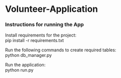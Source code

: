 # Volunteer-Application

### Instructions for running the App

 Install requirements for the project:<br />
 pip install -r requirements.txt
 
 Run the following commands to create required tables:<br />
 python db_manager.py
 
 Run the application:<br />
 python run.py
